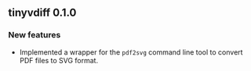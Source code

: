 ## tinyvdiff 0.1.0

### New features

- Implemented a wrapper for the `pdf2svg` command line tool to convert
  PDF files to SVG format.
